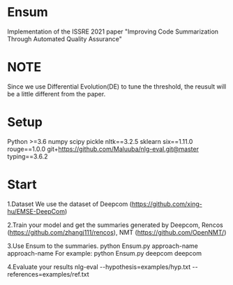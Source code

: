 # Ensum
Implementation of the ISSRE 2021 paper "Improving Code Summarization Through Automated Quality Assurance"
# NOTE
Since we use Differential Evolution(DE) to tune the threshold, the reusult will be a little different from the paper.
# Setup
Python >=3.6
numpy
scipy
pickle
nltk==3.2.5
sklearn
six==1.11.0
rouge==1.0.0
git+https://github.com/Maluuba/nlg-eval.git@master
typing==3.6.2
# Start
1.Dataset
 We use the dataset of Deepcom (https://github.com/xing-hu/EMSE-DeepCom)

2.Train your model and get the summaries generated by Deepcom, 
Rencos (https://github.com/zhangj111/rencos), 
NMT (https://github.com/OpenNMT/)

3.Use Ensum to the summaries.
python Ensum.py approach-name approach-name
For example:
python Ensum.py deepcom deepcom

4.Evaluate your results
nlg-eval --hypothesis=examples/hyp.txt --references=examples/ref.txt 
